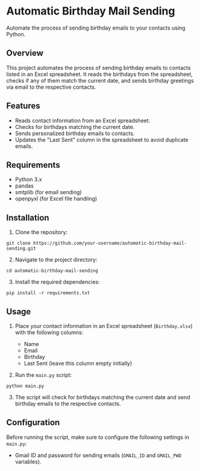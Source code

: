# Automatic Birthday Mail Sending

Automate the process of sending birthday emails to your contacts using Python.

## Overview

This project automates the process of sending birthday emails to contacts listed in an Excel spreadsheet. It reads the birthdays from the spreadsheet, checks if any of them match the current date, and sends birthday greetings via email to the respective contacts.

## Features

- Reads contact information from an Excel spreadsheet.
- Checks for birthdays matching the current date.
- Sends personalized birthday emails to contacts.
- Updates the "Last Sent" column in the spreadsheet to avoid duplicate emails.

## Requirements

- Python 3.x
- pandas
- smtplib (for email sending)
- openpyxl (for Excel file handling)

## Installation

1. Clone the repository:

```
git clone https://github.com/your-username/automatic-birthday-mail-sending.git
```

2. Navigate to the project directory:

```
cd automatic-birthday-mail-sending
```

3. Install the required dependencies:

```
pip install -r requirements.txt
```

## Usage

1. Place your contact information in an Excel spreadsheet (`Birthday.xlsx`) with the following columns:
   - Name
   - Email
   - Birthday
   - Last Sent (leave this column empty initially)

2. Run the `main.py` script:

```
python main.py
```

3. The script will check for birthdays matching the current date and send birthday emails to the respective contacts.

## Configuration

Before running the script, make sure to configure the following settings in `main.py`:

- Gmail ID and password for sending emails (`GMAIL_ID` and `GMAIL_PWD` variables).


